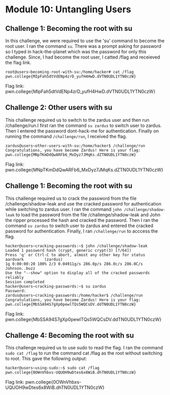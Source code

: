 # Module 10: Untangling Users
## Challenge 1: Becoming the root with su
In this challenge, we were required to use the 'su' command to become the root user. I ran the command `su`. There was a prompt asking for password so I typed in hack-the-planet which was the password for only this challenge. Since, I had become the root user, I catted /flag and receieved the flag link.
```
root@users~becoming-root-with-su:/home/hacker# cat /flag
pwn.college{MIpFah5dtVdENp4zrD_yufH4HwD.dVTN0UDL1YTN0czW}
```

Flag link: pwn.college{MIpFah5dtVdENp4zrD_yufH4HwD.dVTN0UDL1YTN0czW}
## Challenge 2: Other users with su
This challenge required us to switch to the zardus user and then run /challenge/run.I first ran the command `su zardus` to switch user to zardus. Then I entered the password dont-hack-me for authentication. Finally on running the command `/challenge/run`, I received the flag.
```
zardus@users~other-users-with-su:/home/hacker$ /challenge/run
Congratulations, you have become Zardus! Here is your flag:
pwn.college{MNpTKmDdQwARFb6_MxDyz7JMqKs.dZTN0UDL1YTN0czW}
```

Flag link: pwn.college{MNpTKmDdQwARFb6_MxDyz7JMqKs.dZTN0UDL1YTN0czW}
## Challenge 1: Becoming the root with su
This challenge required us to crack the password from the file /challenge/shadow-leak and use the cracked password for authentication while switching to zardus user. I ran the command `john /challenge/shadow-leak` to load the password from the file /challenge/shadow-leak and John the ripper processed the hash and cracked the password. Then I ran the command `su zardus` to switch user to zardus and entered the cracked password for authentication. Finally, I ran `/challenge/run` to acccess the flag.
```
hacker@users~cracking-passwords:~$ john /challenge/shadow-leak
Loaded 1 password hash (crypt, generic crypt(3) [?/64])
Press 'q' or Ctrl-C to abort, almost any other key for status
aardvark         (zardus)
1g 0:00:00:20 100% 2/3 0.04911g/s 286.0p/s 286.0c/s 286.0C/s Johnson..buzz
Use the "--show" option to display all of the cracked passwords reliably
Session completed
hacker@users~cracking-passwords:~$ su zardus
Password: 
zardus@users~cracking-passwords:/home/hacker$ /challenge/run
Congratulations, you have become Zardus! Here is your flag:
pwn.college{MbSSA94S7gXp0pewlTQs5WQCsDV.ddTN0UDL1YTN0czW}
```

Flag link: pwn.college{MbSSA94S7gXp0pewlTQs5WQCsDV.ddTN0UDL1YTN0czW}
## Challenge 4: Becoming the root with su
This challenge required us to use sudo to read the flag. I ran the command `sudo cat /flag` to run the command cat /flag as the root without switching to root. This gave the following output:
```
hacker@users~using-sudo:~$ sudo cat /flag
pwn.college{0OWnVhbxs-UQUOH9wDtes6x8WiB.dhTN0UDL1YTN0czW}
```
Flag link: pwn.college{0OWnVhbxs-UQUOH9wDtes6x8WiB.dhTN0UDL1YTN0czW}
